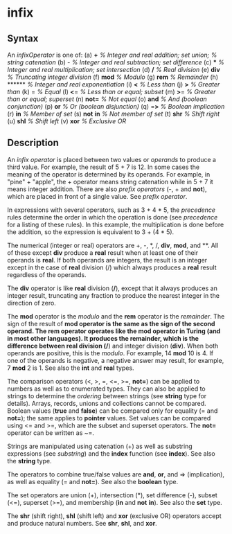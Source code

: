 
# infix

## Syntax
An _infixOperator_ is one of:   (a) **+**   _% Integer and real addition; set union;_        _% string catenation_   (b) -   _% Integer and real subtraction; set difference_   (c) __*__   _% Integer and real multiplication; set intersection_   (d) **/**   _% Real division_   (e) **div**   _% Truncating integer division_   (f) **mod**   _% Modulo_   (g) **rem**   _% Remainder_    (h) ******   _% Integer and real exponentiation_   (i) **<**   _% Less than_   (j) **>**   _% Greater than_   (k) =   _% Equal_   (l) **<**=   _% Less than or equal; subset_   (m) **>**=   _% Greater than or equal; superset_   (n) **not=**   _% Not equal_   (o) **and**   _% And (boolean conjunction)_   (p) **or**   _% Or (boolean disjunction)_   (q) =**>**   _% Boolean implication_   (r) **in**   _% Member of set_   (s) **not** **in**   _% Not member of set_   (t) **shr**   _% Shift right_   (u) **shl**   _% Shift left_   (v) **xor**   _% Exclusive OR_

## Description
An _infix operator_ is placed between two values or _operands_ to produce a third value. For example, the result of 5 + 7 is 12. In some cases the meaning of the operator is determined by its operands. For example, in "pine" + "apple", the + operator means string catenation while in 5 + 7 it means integer addition. There are also _prefix operators_ (-, + and **not**), which are placed in front of a single value. See _prefix operator_.

In expressions with several operators, such as 3 + 4 * 5, the _precedence_ rules determine the order in which the operation is done  (see _precedence_ for a listing of these rules). In this example, the multiplication is done before the addition, so the expression is equivalent to 3 + (4 * 5).

The numerical (integer or real) operators are +, -, *, /, **div**, **mod**, and **. All of these except **div** produce a **real** result when at least one of their operands is **real**. If both operands are integers, the result is an integer except in the case of **real** division (/) which always produces a **real** result regardless of the operands.

The **div** operator is like **real** division (**/**), except that it always produces an integer result, truncating any fraction to produce the nearest integer in the direction of zero.

The **mod** operator is the _modulo_ and the **rem** operator is the _remainder_. The sign of the result of **mod **operator is the same as the sign of the second operand. The **rem** operator operates like the **mod** operator in Turing (and in most other languages). It produces the remainder, which is the difference between **real** division (**/**) and integer division (**div**). When both operands are positive, this is the _modulo_. For example, 14 **mod** 10 is 4. If one of the operands is negative, a negative answer may result, for example, 7 **mod** 2 is 1. See also the **int** and **real** types.

The comparison operators (<, >, =, <=, >=, **not=**) can be applied to numbers as well as to enumerated types. They can also be applied to strings to determine the _ordering_ between strings (see **string** type for details). Arrays, records, unions and collections cannot be compared. Boolean values (**true** and **false**) can be compared only for equality (= and **not=**); the same applies to **pointer** values. Set values can be compared using <= and >=, which are the subset and superset operators. The **not=** operator can be written as ~=.

Strings are manipulated using catenation (+) as well as substring expressions (see _substring_) and the **index** function (see **index**). See also the **string** type.

The operators to combine true/false values are **and**, **or**, and => (implication), as well as equality (= and **not=**). See also the **boolean** type.

The set operators are union (+), intersection (*), set difference (-), subset (<=), superset (>=), and membership (**in** and **not** **in**). See also the **set** type.

The **shr** (shift right), **shl** (shift left) and **xor** (exclusive OR) operators accept and produce natural numbers. See **shr**, **shl**, and **xor**.


